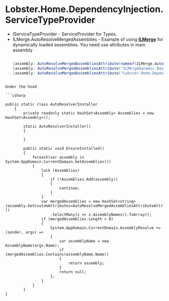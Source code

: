 # Lobster.Home.DependencyInjection.ServiceTypeProvider
* IServiceTypeProvider  - ServiceProvider for Types. 
* ILMerge.AutoResolveMergedAssemblies - Example of using [**ILMerge**](https://github.com/dotnet/ILMerge) for dynamically loaded assemblies.
  You need use attributes in main assembly
  ```csharp
  
  [assembly: AutoResolveMergedAssembliesAttribute(nameof(ILMerge.AutoResolveMergedAssemblies))]
  [assembly: AutoResolveMergedAssembliesAttribute("ILMergeDynamic.BaseModule")]
  [assembly: AutoResolveMergedAssembliesAttribute("Lobster.Home.DependencyInjection.ServiceTypeProvider")]
  

```

Under the hood

```csharp

public static class AutoResolverInstaller
    {
        private readonly static HashSet<Assembly> Assemblies = new HashSet<Assembly>();

        static AutoResolverInstaller()
        {

        }
       
        public static void EnsureInstalled()
        {
            foreach(var assembly in System.AppDomain.CurrentDomain.GetAssemblies())
            {
                lock (Assemblies)
                {
                    if (!Assemblies.Add(assembly))
                    {
                        continue;
                    }
                }
                var mergedAssemblies = new HashSet<string>(assembly.GetCustomAttributes<AutoResolveMergedAssembliesAttributeAttribute>()
                    .SelectMany(z => z.AssemblyNames)).ToArray();
                if (mergedAssemblies.Length > 0)
                {
                    System.AppDomain.CurrentDomain.AssemblyResolve += (sender, args) =>
                    {
                        var assemblyName = new AssemblyName(args.Name);
                        if (mergedAssemblies.Contains(assemblyName.Name))
                        {
                            return assembly;
                        }
                        return null;
                    };
                }
            }
        }
}

```
